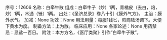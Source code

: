 序号：12606
名称：白牵牛散
组成：白牵牛子（炒）1两，青橘皮（去白，焙，炒）1两，木通（锉）1两。
出处：《圣济总录》卷八十引《膜外气方》。
主治：膜外水气。
加减：None
功效：None
用法用量：每服1钱匕，煎商陆汤调下。大便下黄水为度。
制备方法：上为散。
临床应用：None
各家论述：None
用药禁忌：忌盐一百日。
附注：本方方名，《医厅类聚》引作“白牵牛子散”。
